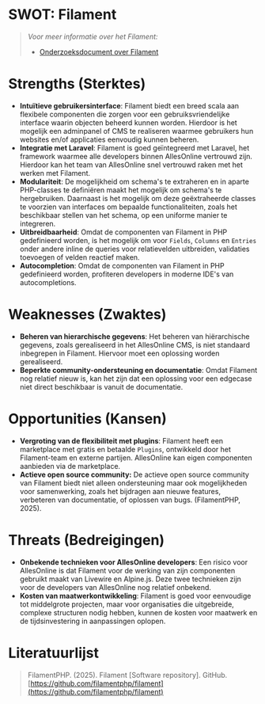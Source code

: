 # **SWOT: Filament**

>_Voor meer informatie over het Filament:_
> * [Onderzoeksdocument over Filament](./OnderzoekNaarFilament.md)

# Strengths (Sterktes)

* **Intuïtieve gebruikersinterface**: Filament biedt een breed scala aan flexibele componenten die zorgen voor een gebruiksvriendelijke interface waarin objecten beheerd kunnen worden. Hierdoor is het mogelijk een adminpanel of CMS te realiseren waarmee gebruikers hun websites en/of applicaties eenvoudig kunnen beheren.
* **Integratie met Laravel**: Filament is goed geïntegreerd met Laravel, het framework waarmee alle developers binnen AllesOnline vertrouwd zijn. Hierdoor kan het team van AllesOnline snel vertrouwd raken met het werken met Filament.
* **Modulariteit**: De mogelijkheid om schema's te extraheren en in aparte PHP-classes te definiëren maakt het mogelijk om schema's te hergebruiken. Daarnaast is het mogelijk om deze geëxtraheerde classes te voorzien van interfaces om bepaalde functionaliteiten, zoals het beschikbaar stellen van het schema, op een uniforme manier te integreren.
* **Uitbreidbaarheid**: Omdat de componenten van Filament in PHP gedefinieerd worden, is het mogelijk om voor `Fields`, `Columns` en `Entries` onder andere inline de queries voor relatievelden uitbreiden, validaties toevoegen of velden reactief maken. 
* **Autocompletion**: Omdat de componenten van Filament in PHP gedefinieerd worden, profiteren developers in moderne IDE's van autocompletions. 

# Weaknesses (Zwaktes)

* **Beheren van hierarchische gegevens**: Het beheren van hiërarchische gegevens, zoals gerealiseerd in het AllesOnline CMS, is niet standaard inbegrepen in Filament. Hiervoor moet een oplossing worden gerealiseerd.
* **Beperkte community-ondersteuning en documentatie**: Omdat Filament nog relatief nieuw is, kan het zijn dat een oplossing voor een edgecase niet direct beschikbaar is vanuit de documentatie.

# Opportunities (Kansen)

* **Vergroting van de flexibiliteit met plugins**: Filament heeft een marketplace met gratis en betaalde `Plugins`, ontwikkeld door het Filament-team en externe partijen. AllesOnline kan eigen componenten aanbieden via de marketplace.
* **Actieve open source community:** De actieve open source community van Filament biedt niet alleen ondersteuning maar ook mogelijkheden voor samenwerking, zoals het bijdragen aan nieuwe features, verbeteren van documentatie, of oplossen van bugs. (FilamentPHP, 2025).

# Threats (Bedreigingen)

* **Onbekende technieken voor AllesOnline developers**: Een risico voor AllesOnline is dat Filament voor de werking van zijn componenten gebruikt maakt van Livewire en Alpine.js. Deze twee technieken zijn voor de developers van AllesOnline nog relatief onbekend.
* **Kosten van maatwerkontwikkeling**: Filament is goed voor eenvoudige tot middelgrote projecten, maar voor organisaties die uitgebreide, complexe structuren nodig hebben, kunnen de kosten voor maatwerk en de tijdsinvestering in aanpassingen oplopen.

# Literatuurlijst
> FilamentPHP. (2025). Filament [Software repository]. GitHub. [https://github.com/filamentphp/filament](https://github.com/filamentphp/filament)
